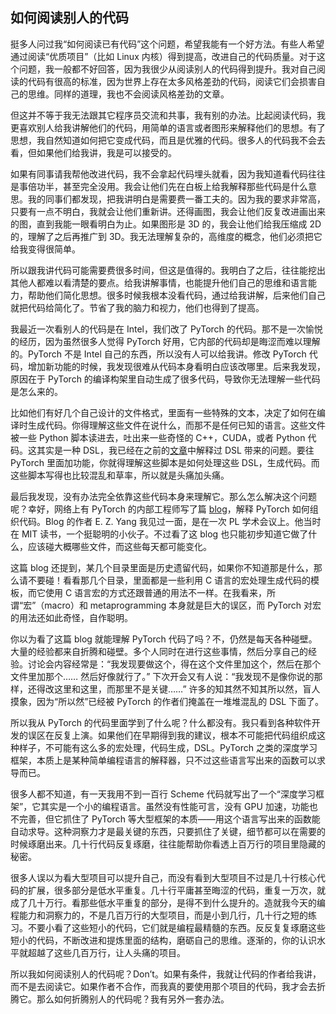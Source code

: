 ## 如何阅读别人的代码

挺多人问过我“如何阅读已有代码”这个问题，希望我能有一个好方法。有些人希望通过阅读“优质项目”（比如 Linux 内核）得到提高，改进自己的代码质量。对于这个问题，我一般都不好回答，因为我很少从阅读别人的代码得到提升。我对自己阅读的代码有很高的标准，因为世界上存在太多风格差劲的代码，阅读它们会损害自己的思维。同样的道理，我也不会阅读风格差劲的文章。

但这并不等于我无法跟其它程序员交流和共事，我有别的办法。比起阅读代码，我更喜欢别人给我讲解他们的代码，用简单的语言或者图形来解释他们的思想。有了思想，我自然知道如何把它变成代码，而且是优雅的代码。很多人的代码我不会去看，但如果他们给我讲，我是可以接受的。

如果有同事请我帮他改进代码，我不会拿起代码埋头就看，因为我知道看代码往往是事倍功半，甚至完全没用。我会让他们先在白板上给我解释那些代码是什么意思。我的同事们都发现，把我讲明白是需要费一番工夫的。因为我的要求非常高，只要有一点不明白，我就会让他们重新讲。还得画图，我会让他们反复改进画出来的图，直到我能一眼看明白为止。如果图形是 3D 的，我会让他们给我压缩成 2D 的，理解了之后再推广到 3D。我无法理解复杂的，高维度的概念，他们必须把它给我变得很简单。

所以跟我讲代码可能需要费很多时间，但这是值得的。我明白了之后，往往能挖出其他人都难以看清楚的要点。给我讲解事情，也能提升他们自己的思维和语言能力，帮助他们简化思想。很多时候我根本没看代码，通过给我讲解，后来他们自己就把代码给简化了。节省了我的脑力和视力，他们也得到了提高。

我最近一次看别人的代码是在 Intel，我们改了 PyTorch 的代码。那不是一次愉悦的经历，因为虽然很多人觉得 PyTorch 好用，它内部的代码却是晦涩而难以理解的。PyTorch 不是 Intel 自己的东西，所以没有人可以给我讲。修改 PyTorch 代码，增加新功能的时候，我发现很难从代码本身看明白应该改哪里。后来我发现，原因在于 PyTorch 的编译构架里自动生成了很多代码，导致你无法理解一些代码是怎么来的。

比如他们有好几个自己设计的文件格式，里面有一些特殊的文本，决定了如何在编译时生成代码。你得理解这些文件在说什么，而那不是任何已知的语言。这些文件被一些 Python 脚本读进去，吐出来一些奇怪的 C++，CUDA，或者 Python 代码。这其实是一种 DSL，我已经在之前的[文章](http://www.yinwang.org/blog-cn/2017/05/25/dsl)中解释过 DSL 带来的问题。要往 PyTorch 里面加功能，你就得理解这些脚本是如何处理这些 DSL，生成代码。而这些脚本写得也比较混乱和草率，所以就是头痛加头痛。

最后我发现，没有办法完全依靠这些代码本身来理解它。那么怎么解决这个问题呢？幸好，网络上有 PyTorch 的内部工程师写了篇 [blog](http://blog.ezyang.com/2019/05/pytorch-internals/)，解释 PyTorch 如何组织代码。Blog 的作者 E. Z. Yang 我见过一面，是在一次 PL 学术会议上。他当时在 MIT 读书，一个挺聪明的小伙子。不过看了这 blog 也只能初步知道它做了什么，应该碰大概哪些文件，而这些每天都可能变化。

这篇 blog 还提到，某几个目录里面是历史遗留代码，如果你不知道那是什么，那么请不要碰！看看那几个目录，里面都是一些利用 C 语言的宏处理生成代码的模板，而它使用 C 语言宏的方式还跟普通的用法不一样。在我看来，所谓“宏”（macro）和 metaprogramming 本身就是巨大的误区，而 PyTorch 对宏的用法还如此奇怪，自作聪明。

你以为看了这篇 blog 就能理解 PyTorch 代码了吗？不，仍然是每天各种碰壁。大量的经验都来自折腾和碰壁。多个人同时在进行这些事情，然后分享自己的经验。讨论会内容经常是：“我发现要做这个，得在这个文件里加这个，然后在那个文件里加那个…… 然后好像就行了。” 下次开会又有人说：“我发现不是像你说的那样，还得改这里和这里，而那里不是关键……” 许多的知其然不知其所以然，盲人摸象，因为“所以然”已经被 PyTorch 的作者们掩盖在一堆堆混乱的 DSL 下面了。

所以我从 PyTorch 的代码里面学到了什么呢？什么都没有。我只看到各种软件开发的误区在反复上演。如果他们在早期得到我的建议，根本不可能把代码组织成这种样子，不可能有这么多的宏处理，代码生成，DSL。PyTorch 之类的深度学习框架，本质上是某种简单编程语言的解释器，只不过这些语言写出来的函数可以求导而已。

很多人都不知道，有一天我用不到一百行 Scheme 代码就写出了一个“深度学习框架”，它其实是一个小的编程语言。虽然没有性能可言，没有 GPU 加速，功能也不完善，但它抓住了 PyTorch 等大型框架的本质——用这个语言写出来的函数能自动求导。这种洞察力才是最关键的东西，只要抓住了关键，细节都可以在需要的时候琢磨出来。几十行代码反复琢磨，往往能帮助你看透上百万行的项目里隐藏的秘密。

很多人误以为看大型项目可以提升自己，而没有看到大型项目不过是几十行核心代码的扩展，很多部分是低水平重复。几十行平庸甚至晦涩的代码，重复一万次，就成了几十万行。看那些低水平重复的部分，是得不到什么提升的。造就我今天的编程能力和洞察力的，不是几百万行的大型项目，而是小到几行，几十行之短的练习。不要小看了这些短小的代码，它们就是编程最精髓的东西。反反复复琢磨这些短小的代码，不断改进和提炼里面的结构，磨砺自己的思维。逐渐的，你的认识水平就超越了这些几百万行，让人头痛的项目。

所以我如何阅读别人的代码呢？Don’t。如果有条件，我就让代码的作者给我讲，而不是去阅读它。如果作者不合作，而我真的要使用那个项目的代码，我才会去折腾它。那么如何折腾别人的代码呢？我有另外一套办法。

